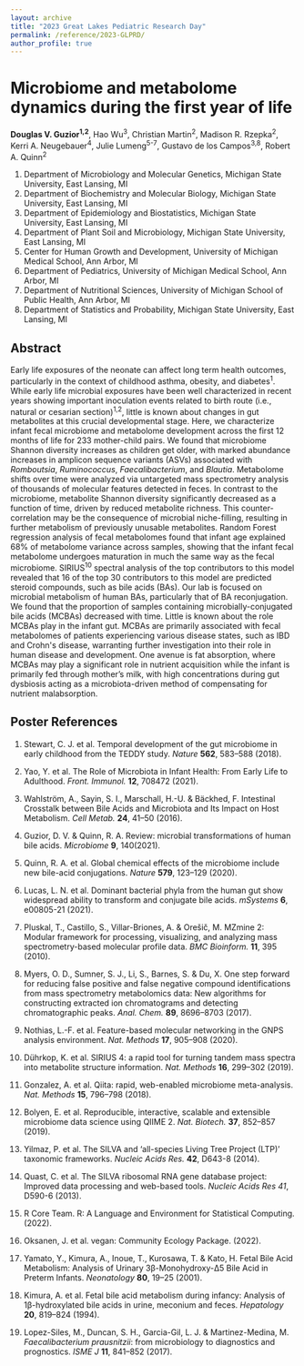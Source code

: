 ```yaml
---
layout: archive
title: "2023 Great Lakes Pediatric Research Day"
permalink: /reference/2023-GLPRD/
author_profile: true
---
```

# Microbiome and metabolome dynamics during the first year of life
**Douglas V. Guzior<sup>1,2</sup>**, Hao Wu<sup>3</sup>, Christian Martin<sup>2</sup>, Madison R. Rzepka<sup>2</sup>, Kerri A. Neugebauer<sup>4</sup>, Julie Lumeng<sup>5-7</sup>, Gustavo de los Campos<sup>3,8</sup>, Robert A. Quinn<sup>2</sup>

1. Department of Microbiology and Molecular Genetics, Michigan State University, East Lansing, MI
2. Department of Biochemistry and Molecular Biology, Michigan State University, East Lansing, MI
3. Department of Epidemiology and Biostatistics, Michigan State University, East Lansing, MI
4. Department of Plant Soil and Microbiology, Michigan State University, East Lansing, MI
5. Center for Human Growth and Development, University of Michigan Medical School, Ann Arbor, MI
6. Department of Pediatrics, University of Michigan Medical School, Ann Arbor, MI
7. Department of Nutritional Sciences, University of Michigan School of Public Health, Ann Arbor, MI
8. Department of Statistics and Probability, Michigan State University, East Lansing, MI

## Abstract
Early life exposures of the neonate can affect long term health outcomes, particularly in the context of childhood asthma, obesity, and diabetes<sup>1</sup>. While early life microbial exposures have been well characterized in recent years showing important inoculation events related to birth route (i.e., natural or cesarian section)<sup>1,2</sup>, little is known about changes in gut metabolites at this crucial developmental stage. Here, we characterize infant fecal microbiome and metabolome development across the first 12 months of life for 233 mother-child pairs. We found that microbiome Shannon diversity increases as children get older, with marked abundance increases in amplicon sequence variants (ASVs) associated with *Romboutsia*, *Ruminococcus*, *Faecalibacterium*, and *Blautia*. Metabolome shifts over time were analyzed via untargeted mass spectrometry analysis of thousands of molecular features detected in feces. In contrast to the microbiome, metabolite Shannon diversity significantly decreased as a function of time, driven by reduced metabolite richness. This counter-correlation may be the consequence of microbial niche-filling, resulting in further metabolism of previously unusable metabolites.  Random Forest regression analysis of fecal metabolomes found that infant age explained 68% of metabolome variance across samples, showing that the infant fecal metabolome undergoes maturation in much the same way as the fecal microbiome. SIRIUS<sup>10</sup> spectral analysis of the top contributors to this model revealed that 16 of the top 30 contributors to this model are predicted steroid compounds, such as bile acids (BAs). Our lab is focused on microbial metabolism of human BAs, particularly that of BA reconjugation. We found that the proportion of samples containing microbially-conjugated bile acids (MCBAs) decreased with time. Little is known about the role MCBAs play in the infant gut. MCBAs are primarily associated with fecal metabolomes of patients experiencing various disease states, such as IBD and Crohn's disease, warranting further investigation into their role in human disease and development. One avenue is fat absorption, where MCBAs may play a significant role in nutrient acquisition while the infant is primarily fed through mother’s milk, with high concentrations during gut dysbiosis acting as a microbiota-driven method of compensating for nutrient malabsorption.

## Poster References
1. Stewart, C. J. et al. Temporal development of the gut microbiome in early childhood from the TEDDY study. *Nature* **562**, 583–588 (2018).

2. Yao, Y. et al. The Role of Microbiota in Infant Health: From Early Life to Adulthood. *Front. Immunol.* **12**, 708472 (2021).

3. Wahlström, A., Sayin, S. I., Marschall, H.-U. & Bäckhed, F. Intestinal Crosstalk between Bile Acids and Microbiota and Its Impact on Host Metabolism. *Cell Metab.* **24**, 41–50 (2016).

4. Guzior, D. V. & Quinn, R. A. Review: microbial transformations of human bile acids. *Microbiome* **9**, 140(2021).

5. Quinn, R. A. et al. Global chemical effects of the microbiome include new bile-acid conjugations. *Nature* **579**, 123–129 (2020).

6. Lucas, L. N. et al. Dominant bacterial phyla from the human gut show widespread ability to transform and conjugate bile acids. *mSystems* **6**, e00805-21 (2021).

7. Pluskal, T., Castillo, S., Villar-Briones, A. & Orešič, M. MZmine 2: Modular framework for processing, visualizing, and analyzing mass spectrometry-based molecular profile data. *BMC Bioinform.* **11**, 395 (2010).

8. Myers, O. D., Sumner, S. J., Li, S., Barnes, S. & Du, X. One step forward for reducing false positive and false negative compound identifications from mass spectrometry metabolomics data: New algorithms for constructing extracted ion chromatograms and detecting chromatographic peaks. *Anal. Chem.* **89**, 8696–8703 (2017).

9. Nothias, L.-F. et al. Feature-based molecular networking in the GNPS analysis environment. *Nat. Methods* **17**, 905–908 (2020).

10. Dührkop, K. et al. SIRIUS 4: a rapid tool for turning tandem mass spectra into metabolite structure information. *Nat. Methods* **16**, 299–302 (2019).

11. Gonzalez, A. et al. Qiita: rapid, web-enabled microbiome meta-analysis. *Nat. Methods* **15**, 796–798 (2018).

12. Bolyen, E. et al. Reproducible, interactive, scalable and extensible microbiome data science using QIIME 2. *Nat. Biotech.* **37**, 852–857 (2019).

13. Yilmaz, P. et al. The SILVA and ‘all-species Living Tree Project (LTP)’ taxonomic frameworks. *Nucleic Acids Res.* **42**, D643-8 (2014).

14. Quast, C. et al. The SILVA ribosomal RNA gene database project: Improved data processing and web-based tools. *Nucleic Acids Res* *41*, D590-6 (2013).

15. R Core Team. R: A Language and Environment for Statistical Computing. (2022).

16. Oksanen, J. et al. vegan: Community Ecology Package. (2022).

17. Yamato, Y., Kimura, A., Inoue, T., Kurosawa, T. & Kato, H. Fetal Bile Acid Metabolism: Analysis of Urinary 3β-Monohydroxy-Δ5 Bile Acid in Preterm Infants. *Neonatology* **80**, 19–25 (2001).

18. Kimura, A. et al. Fetal bile acid metabolism during infancy: Analysis of 1β-hydroxylated bile acids in urine, meconium and feces. *Hepatology* **20**, 819–824 (1994).

19. Lopez-Siles, M., Duncan, S. H., Garcia-Gil, L. J. & Martinez-Medina, M. *Faecalibacterium prausnitzii*: from microbiology to diagnostics and prognostics. *ISME J* **11**, 841–852 (2017).
